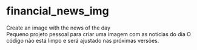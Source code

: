 # financial_news_img<br>
Create an image with the news of the day<br>
Pequeno projeto pessoal para criar uma imagem com as notícias do dia
O código não está limpo e será ajustado nas próximas versões.

